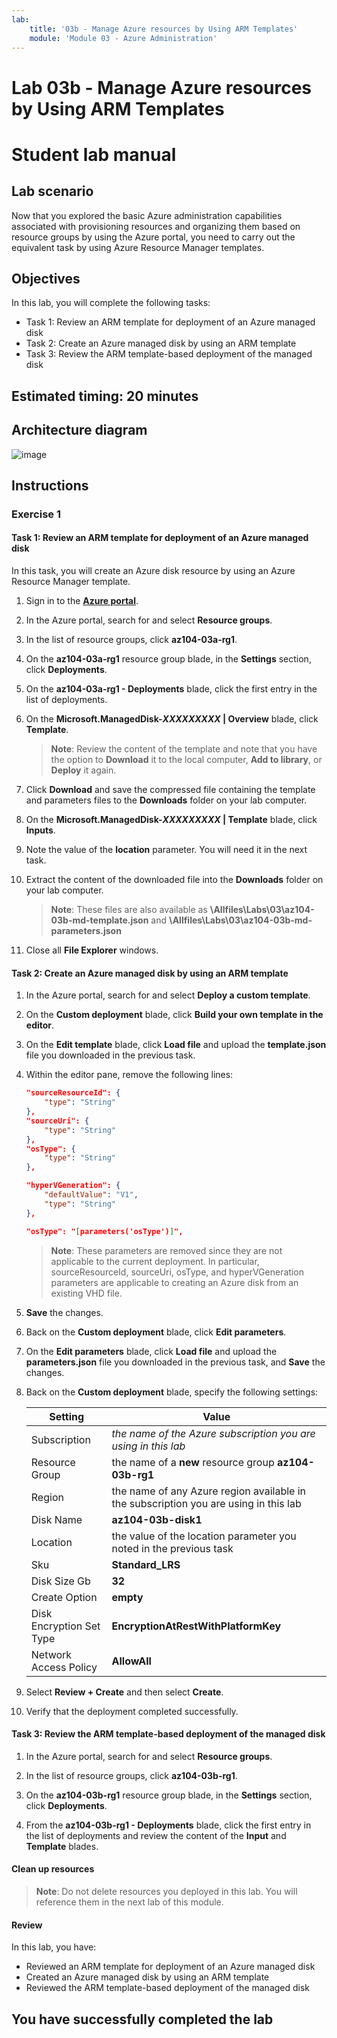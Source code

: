 ```yaml
---
lab:
    title: '03b - Manage Azure resources by Using ARM Templates'
    module: 'Module 03 - Azure Administration'
---
```


# Lab 03b - Manage Azure resources by Using ARM Templates
# Student lab manual

## Lab scenario
Now that you explored the basic Azure administration capabilities associated with provisioning resources and organizing them based on resource groups by using the Azure portal, you need to carry out the equivalent task by using Azure Resource Manager templates.

## Objectives

In this lab, you will complete the following tasks:

+ Task 1: Review an ARM template for deployment of an Azure managed disk
+ Task 2: Create an Azure managed disk by using an ARM template
+ Task 3: Review the ARM template-based deployment of the managed disk

## Estimated timing: 20 minutes

## Architecture diagram

![image](../media/lab03b.png)

## Instructions

### Exercise 1

#### Task 1: Review an ARM template for deployment of an Azure managed disk

In this task, you will create an Azure disk resource by using an Azure Resource Manager template.

1. Sign in to the [**Azure portal**](https://portal.azure.com).

1. In the Azure portal, search for and select **Resource groups**. 

1. In the list of resource groups, click **az104-03a-rg1**.

1. On the **az104-03a-rg1** resource group blade, in the **Settings** section, click **Deployments**.

1. On the **az104-03a-rg1 - Deployments** blade, click the first entry in the list of deployments.

1. On the **Microsoft.ManagedDisk-*XXXXXXXXX* \| Overview** blade, click **Template**.

    >**Note**: Review the content of the template and note that you have the option to **Download** it to the local computer, **Add to library**, or **Deploy** it again.

1. Click **Download** and save the compressed file containing the template and parameters files to the **Downloads** folder on your lab computer.

1. On the **Microsoft.ManagedDisk-*XXXXXXXXX* \| Template** blade, click **Inputs**.

1. Note the value of the **location** parameter. You will need it in the next task.

1. Extract the content of the downloaded file into the **Downloads** folder on your lab computer.

    >**Note**: These files are also available as **\\Allfiles\\Labs\\03\\az104-03b-md-template.json** and **\\Allfiles\\Labs\\03\\az104-03b-md-parameters.json**
    
1. Close all **File Explorer** windows.

#### Task 2: Create an Azure managed disk by using an ARM template

1. In the Azure portal, search for and select **Deploy a custom template**.

1. On the **Custom deployment** blade, click **Build your own template in the editor**.

1. On the **Edit template** blade, click **Load file** and upload the **template.json** file you downloaded in the previous task.

1. Within the editor pane, remove the following lines:

   ```json
   "sourceResourceId": {
       "type": "String"
   },
   "sourceUri": {
       "type": "String"
   },
   "osType": {
       "type": "String"
   },
   ```

   ```json
   "hyperVGeneration": {
       "defaultValue": "V1",
       "type": "String"
   },      
   ```

   ```json
   "osType": "[parameters('osType')]",
   ```

    >**Note**: These parameters are removed since they are not applicable to the current deployment. In particular, sourceResourceId, sourceUri, osType, and hyperVGeneration parameters are applicable to creating an Azure disk from an existing VHD file.

1. **Save** the changes.

1. Back on the **Custom deployment** blade, click **Edit parameters**. 

1. On the **Edit parameters** blade, click **Load file** and upload the **parameters.json** file you downloaded in the previous task, and **Save** the changes.

1. Back on the **Custom deployment** blade, specify the following settings:

    | Setting | Value |
    | --- |--- |
    | Subscription | *the name of the Azure subscription you are using in this lab* |
    | Resource Group | the name of a **new** resource group **az104-03b-rg1** |
    | Region | the name of any Azure region available in the subscription you are using in this lab |
    | Disk Name | **az104-03b-disk1** |
    | Location | the value of the location parameter you noted in the previous task |
    | Sku | **Standard_LRS** |
    | Disk Size Gb | **32** |
    | Create Option | **empty** |
    | Disk Encryption Set Type | **EncryptionAtRestWithPlatformKey** |
    | Network Access Policy | **AllowAll** |

1. Select **Review + Create** and then select **Create**.

1. Verify that the deployment completed successfully.

#### Task 3: Review the ARM template-based deployment of the managed disk

1. In the Azure portal, search for and select **Resource groups**. 

1. In the list of resource groups, click **az104-03b-rg1**.

1. On the **az104-03b-rg1** resource group blade, in the **Settings** section, click **Deployments**.

1. From the **az104-03b-rg1 - Deployments** blade, click the first entry in the list of deployments and review the content of the **Input** and **Template** blades.

#### Clean up resources

   >**Note**: Do not delete resources you deployed in this lab. You will reference them in the next lab of this module.

#### Review

In this lab, you have:

- Reviewed an ARM template for deployment of an Azure managed disk
- Created an Azure managed disk by using an ARM template
- Reviewed the ARM template-based deployment of the managed disk

## You have successfully completed the lab